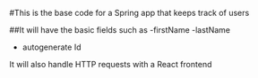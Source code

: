 #This is the base code for a Spring app that keeps track of users

##It will have the basic fields such as
-firstName
-lastName
- autogenerate Id

It will also handle HTTP requests with a React frontend
